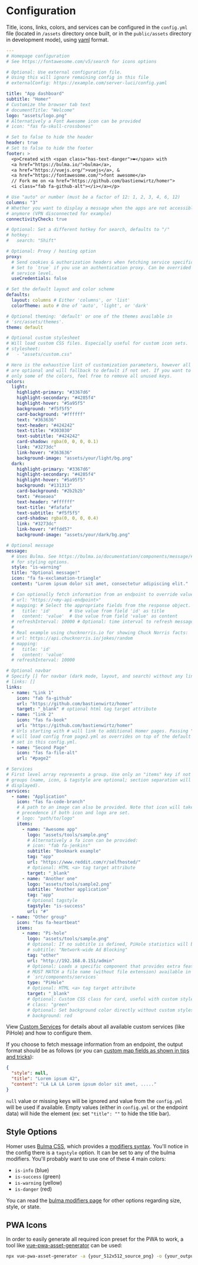 # Configuration

Title, icons, links, colors, and services can be configured in the `config.yml`
file (located in `/assets` directory once built, or in the `public/assets`
directory in development mode), using [yaml](http://yaml.org/) format.

```yaml
---
# Homepage configuration
# See https://fontawesome.com/v5/search for icons options

# Optional: Use external configuration file.
# Using this will ignore remaining config in this file
# externalConfig: https://example.com/server-luci/config.yaml

title: "App dashboard"
subtitle: "Homer"
# Customize the browser tab text
# documentTitle: "Welcome"
logo: "assets/logo.png"
# Alternatively a Font Awesome icon can be provided
# icon: "fas fa-skull-crossbones"

# Set to false to hide the header
header: true
# Set to false to hide the footer
footer: >
  <p>Created with <span class="has-text-danger">❤️</span> with
  <a href="https://bulma.io/">bulma</a>,
  <a href="https://vuejs.org/">vuejs</a>, &
  <a href="https://fontawesome.com/">font awesome</a>
  // Fork me on <a href="https://github.com/bastienwirtz/homer">
  <i class="fab fa-github-alt"></i></a></p>

# Use "auto" or number (must be a factor of 12: 1, 2, 3, 4, 6, 12)
columns: "3"
# Whether you want to display a message when the apps are not accessible
# anymore (VPN disconnected for example)
connectivityCheck: true

# Optional: Set a different hotkey for search, defaults to "/"
# hotkey:
#   search: "Shift"

# Optional: Proxy / hosting option
proxy:
  # Send cookies & authorization headers when fetching service specific data.
  # Set to `true` if you use an authentication proxy. Can be overrided on
  # service level.
  useCredentials: false

# Set the default layout and color scheme
defaults:
  layout: columns # Either 'columns', or 'list'
  colorTheme: auto # One of 'auto', 'light', or 'dark'

# Optional theming: 'default' or one of the themes available in
# 'src/assets/themes'.
theme: default

# Optional custom stylesheet
# Will load custom CSS files. Especially useful for custom icon sets.
# stylesheet:
#   - "assets/custom.css"

# Here is the exhaustive list of customization parameters, however all values
# are optional and will fallback to default if not set. If you want to change
# only some of the colors, feel free to remove all unused keys.
colors:
  light:
    highlight-primary: "#3367d6"
    highlight-secondary: "#4285f4"
    highlight-hover: "#5a95f5"
    background: "#f5f5f5"
    card-background: "#ffffff"
    text: "#363636"
    text-header: "#424242"
    text-title: "#303030"
    text-subtitle: "#424242"
    card-shadow: rgba(0, 0, 0, 0.1)
    link: "#3273dc"
    link-hover: "#363636"
    background-image: "assets/your/light/bg.png"
  dark:
    highlight-primary: "#3367d6"
    highlight-secondary: "#4285f4"
    highlight-hover: "#5a95f5"
    background: "#131313"
    card-background: "#2b2b2b"
    text: "#eaeaea"
    text-header: "#ffffff"
    text-title: "#fafafa"
    text-subtitle: "#f5f5f5"
    card-shadow: rgba(0, 0, 0, 0.4)
    link: "#3273dc"
    link-hover: "#ffdd57"
    background-image: "assets/your/dark/bg.png"

# Optional message
message:
  # Uses Bulma. See https://bulma.io/documentation/components/message/#colors
  # for styling options.
  style: "is-warning"
  title: "Optional message!"
  icon: "fa fa-exclamation-triangle"
  content: "Lorem ipsum dolor sit amet, consectetur adipiscing elit."

  # Can optionally fetch information from an endpoint to override value below.
  # url: "https://<my-api-endpoint>"
  # mapping: # Select the appropriate fields from the response object.
  #   title: 'id'       # Use value from field 'id' as title
  #   content: 'value'  # Use value from field 'value' as content
  # refreshInterval: 10000 # Optional: time interval to refresh message
  #
  # Real example using chucknorris.io for showing Chuck Norris facts:
  # url: https://api.chucknorris.io/jokes/random
  # mapping:
  #   title: 'id'
  #   content: 'value'
  # refreshInterval: 10000

# Optional navbar
# Specify [] for navbar (dark mode, layout, and search) without any links
# links: [] 
links:
  - name: "Link 1"
    icon: "fab fa-github"
    url: "https://github.com/bastienwirtz/homer"
    target: "_blank" # optional html tag target attribute
  - name: "link 2"
    icon: "fas fa-book"
    url: "https://github.com/bastienwirtz/homer"
  # Urls starting with # will link to additional Homer pages. Passing "#page2"
  # will load config from page2.yml as overrides on top of the default values
  # set in this config.yml.
  - name: "Second Page"
    icon: "fas fa-file-alt"
    url: "#page2"

# Services
# First level array represents a group. Use only an "items" key if not using
# groups (name, icon, & tagstyle are optional; section separation will not be
# displayed).
services:
  - name: "Application"
    icon: "fas fa-code-branch"
    # A path to an image can also be provided. Note that icon will take
    # precedence if both icon and logo are set.
    # logo: "path/to/logo"
    items:
      - name: "Awesome app"
        logo: "assets/tools/sample.png"
        # Alternatively a fa icon can be provided:
        # icon: "fab fa-jenkins"
        subtitle: "Bookmark example"
        tag: "app"
        url: "https://www.reddit.com/r/selfhosted/"
        # Optional: HTML <a> tag target attribute
        target: "_blank"
      - name: "Another one"
        logo: "assets/tools/sample2.png"
        subtitle: "Another application"
        tag: "app"
        # Optional tagstyle
        tagstyle: "is-success"
        url: "#"
  - name: "Other group"
    icon: "fas fa-heartbeat"
    items:
      - name: "Pi-hole"
        logo: "assets/tools/sample.png"
        # Optional: If no subtitle is defined, PiHole statistics will be shown.
        # subtitle: "Network-wide Ad Blocking"
        tag: "other"
        url: "http://192.168.0.151/admin"
        # Optional: Loads a specific component that provides extra features.
        # MUST MATCH a file name (without file extension) available in
        # `src/components/services`
        type: "PiHole" 
        # Optional: HTML <a> tag target attribute
        target: "_blank"
        # Optional: Custom CSS class for card, useful with custom stylesheet
        # class: "green"
        # Optional: Set background color directly without custom stylesheet
        # background: red
```

View [Custom Services](custom_services.md) for details about all available
custom services (like PiHole) and how to configure them.

If you choose to fetch message information from an endpoint, the output format
should be as follows (or you can
[custom map fields as shown in tips and tricks](tips_and_tricks#mapping-fields)):

```json
{
  "style": null,
  "title": "Lorem ipsum 42",
  "content": "LA LA LA Lorem ipsum dolor sit amet, ....."
}
```

`null` value or missing keys will be ignored and value from the `config.yml`
will be used if available. Empty values (either in `config.yml` or the endpoint
data) will hide the element (ex: set `"title": ""` to hide the title bar).

## Style Options

Homer uses [Bulma CSS](https://bulma.io/), which provides a
[modifiers syntax](https://bulma.io/documentation/modifiers/syntax/). You'll
notice in the config there is a `tagstyle` option. It can be set to any of the
bulma modifiers. You'll probably want to use one of these 4 main colors:

- `is-info` (blue)
- `is-success` (green)
- `is-warning` (yellow)
- `is-danger` (red)

You can read the [bulma modifiers page](https://bulma.io/documentation/modifiers/syntax/)
for other options regarding size, style, or state.

## PWA Icons

In order to easily generate all required icon preset for the PWA to work, a tool
like [vue-pwa-asset-generator](https://www.npmjs.com/package/vue-pwa-asset-generator)
can be used:

```bash
npx vue-pwa-asset-generator -a {your_512x512_source_png} -o {your_output_folder}
```
